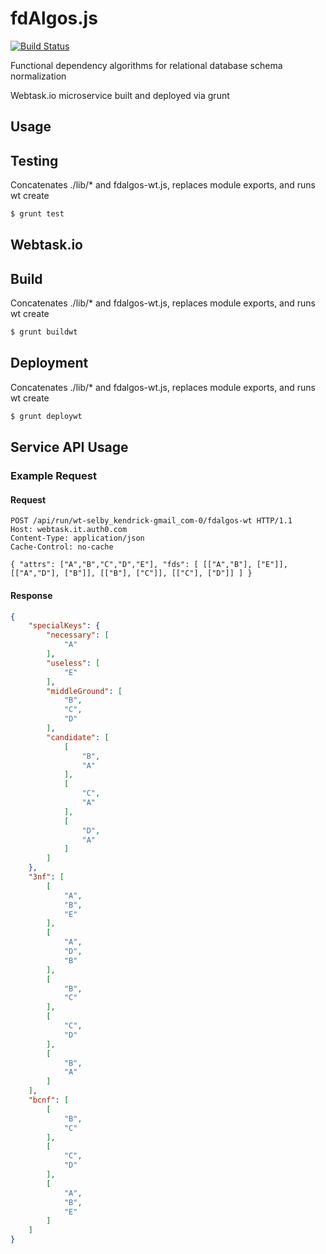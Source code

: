 fdAlgos.js
===

[![Build Status](https://travis-ci.org/selbyk/fdalgos.js.svg)](https://travis-ci.org/selbyk/fdalgos.js)

Functional dependency algorithms for relational database schema normalization

Webtask.io microservice built and deployed via grunt

Usage
---

## Testing

Concatenates ./lib/* and fdalgos-wt.js, replaces module exports, and runs wt create

```bash
$ grunt test
```

Webtask.io
---

## Build

Concatenates ./lib/* and fdalgos-wt.js, replaces module exports, and runs wt create

```bash
$ grunt buildwt
```

## Deployment

Concatenates ./lib/* and fdalgos-wt.js, replaces module exports, and runs wt create

```bash
$ grunt deploywt
```

## Service API Usage

### Example Request

#### Request

```http
POST /api/run/wt-selby_kendrick-gmail_com-0/fdalgos-wt HTTP/1.1
Host: webtask.it.auth0.com
Content-Type: application/json
Cache-Control: no-cache

{ "attrs": ["A","B","C","D","E"], "fds": [ [["A","B"], ["E"]], [["A","D"], ["B"]], [["B"], ["C"]], [["C"], ["D"]] ] }
```

#### Response

```json
{
    "specialKeys": {
        "necessary": [
            "A"
        ],
        "useless": [
            "E"
        ],
        "middleGround": [
            "B",
            "C",
            "D"
        ],
        "candidate": [
            [
                "B",
                "A"
            ],
            [
                "C",
                "A"
            ],
            [
                "D",
                "A"
            ]
        ]
    },
    "3nf": [
        [
            "A",
            "B",
            "E"
        ],
        [
            "A",
            "D",
            "B"
        ],
        [
            "B",
            "C"
        ],
        [
            "C",
            "D"
        ],
        [
            "B",
            "A"
        ]
    ],
    "bcnf": [
        [
            "B",
            "C"
        ],
        [
            "C",
            "D"
        ],
        [
            "A",
            "B",
            "E"
        ]
    ]
}
```
